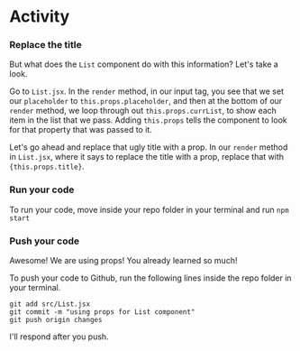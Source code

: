 # Activity

### Replace the title

But what does the `List` component do with this information? Let's take a look. 

Go to `List.jsx`. In the `render` method, in our input tag, you see that we set our `placeholder` to `this.props.placeholder`, and then at the bottom of our `render` method, we loop through out `this.props.currList`, to show each item in the list that we pass. Adding `this.props` tells the component to look for that property that was passed to it.

Let's go ahead and replace that ugly title with a prop. In our `render` method in `List.jsx`, where it says to replace the title with a prop, replace that with `{this.props.title}`.

### Run your code

To run your code, move inside your repo folder in your terminal and run `npm start`

### Push your code
Awesome! We are using props! You already learned so much! 

To push your code to Github, run the following lines inside the repo folder in your terminal.

```
git add src/List.jsx
git commit -m "using props for List component"
git push origin changes
```

I'll respond after you push.

